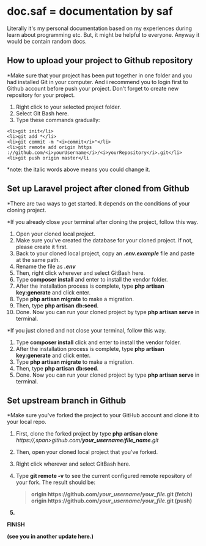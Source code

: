 # doc.saf = documentation by saf

Literally it's my personal documentation based on my experiences during learn about programming etc. But, it might be helpful to everyone. Anyway it would be contain random docs.

<h2>How to upload your project to Github repository</h2>
*Make sure that your project has been put together in one folder and you had installed Git in your computer.
And i recommend you to login first to Github account before push your project. Don't forget to create new repository for your project.

1. Right click to your selected project folder.
2. Select Git Bash here.
3. Type these commands gradually:
> <ul>
    <li>git init</li>
    <li>git add *</li>
    <li>git commit -m "<i>commit</i>"</li>
    <li>git remote add origin https ://github.com/<i>yourUsername</i>/<i>yourRepository</i>.git</li>
    <li>git push origin master</li
  </ul>  
    
*note: the italic words above means you could change it.

<h2>Set up Laravel project after cloned from Github</h2>
*There are two ways to get started. It depends on the conditions of your cloning project.
  
*If you already close your terminal after cloning the project, follow this way.
1. Open your cloned local project.
2. Make sure you've created the database for your cloned project. If not, please create it first.
3. Back to your cloned local project, copy an <b><i>.env.example</i></b> file and paste at the same path. 
4. Rename the file as <b><i>.env</i></b>
5. Then, right click wherever and select GitBash here.
6. Type <b>composer install</b> and enter to install the vendor folder.
7. After the installation process is complete, type <b>php artisan key:generate</b> and click enter.
8. Type <b>php artisan migrate</b> to make a migration.
9. Then, type <b>php artisan db:seed</b>.
10. Done. Now you can run your cloned project by type <b>php artisan serve</b> in terminal.

*If you just cloned and not close your terminal, follow this way.
1. Type <b>composer install</b> click and enter to install the vendor folder.
2. After the installation process is complete, type <b>php artisan key:generate</b> and click enter.
3. Type <b>php artisan migrate</b> to make a migration.
4. Then, type <b>php artisan db:seed</b>.
5. Done. Now you can run your cloned project by type <b>php artisan serve</b> in terminal.

<h2>Set upstream branch in Github</h2>
*Make sure you've forked the project to your GitHub account and clone it to your local repo.

1. First, clone the forked project by type <b>php artisan clone</b> <i>https://,span></span>github.com/<b>your_username</b>/<b>file_name</b>.git</i>
3. Then, open your cloned local project that you've forked.
4. Right click wherever and select GitBash here.
5. Type <b>git remote -v</b> to see the current configured remote repository of your fork. The result should be:  
    
   > <b>origin https://<span></span>github.com/<i>your_username</i>/<i>your_file</i>.git (fetch)  
   > <b>origin https://<span></span>github.com/<i>your_username</i>/<i>your_file</i>.git (push)
7. 

<b>FINISH</b>
  
(see you in another update here.)
